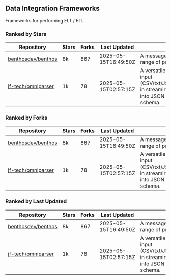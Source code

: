 ## Data Integration Frameworks

Frameworks for performing ELT / ETL

### Ranked by Stars

| Repository | Stars | Forks | Last Updated | Description | 
|------------|-------|-------|--------------|-------------|
| [benthosdev/benthos](https://github.com/benthosdev/benthos) | 8k | 867 | 2025-05-15T16:49:50Z |  A message streaming bridge between a range of protocols. |
| [jf-tech/omniparser](https://github.com/jf-tech/omniparser) | 1k | 78 | 2025-05-15T02:57:15Z |  A versatile ETL library that parses text input (CSV/txt/JSON/XML/EDI/X12/EDIFACT/etc) in streaming fashion and transforms data into JSON output using data-driven schema. |

### Ranked by Forks

| Repository | Stars | Forks | Last Updated | Description | 
|------------|-------|-------|--------------|-------------|
| [benthosdev/benthos](https://github.com/benthosdev/benthos) | 8k | 867 | 2025-05-15T16:49:50Z |  A message streaming bridge between a range of protocols. |
| [jf-tech/omniparser](https://github.com/jf-tech/omniparser) | 1k | 78 | 2025-05-15T02:57:15Z |  A versatile ETL library that parses text input (CSV/txt/JSON/XML/EDI/X12/EDIFACT/etc) in streaming fashion and transforms data into JSON output using data-driven schema. |

### Ranked by Last Updated

| Repository | Stars | Forks | Last Updated | Description | 
|------------|-------|-------|--------------|-------------|
| [benthosdev/benthos](https://github.com/benthosdev/benthos) | 8k | 867 | 2025-05-15T16:49:50Z |  A message streaming bridge between a range of protocols. |
| [jf-tech/omniparser](https://github.com/jf-tech/omniparser) | 1k | 78 | 2025-05-15T02:57:15Z |  A versatile ETL library that parses text input (CSV/txt/JSON/XML/EDI/X12/EDIFACT/etc) in streaming fashion and transforms data into JSON output using data-driven schema. |


